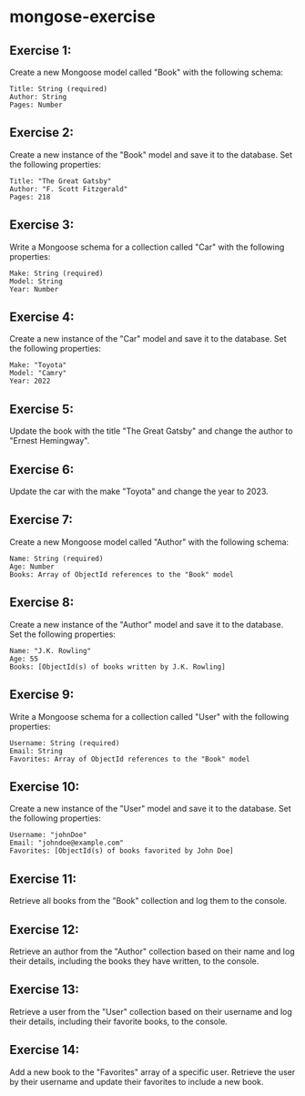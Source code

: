 # mongose-exercise
## Exercise 1:

Create a new Mongoose model called "Book" with the following schema:

    Title: String (required)
    Author: String
    Pages: Number

## Exercise 2:

Create a new instance of the "Book" model and save it to the database. Set the following properties:

    Title: "The Great Gatsby"
    Author: "F. Scott Fitzgerald"
    Pages: 218

## Exercise 3:

Write a Mongoose schema for a collection called "Car" with the following properties:

    Make: String (required)
    Model: String
    Year: Number

## Exercise 4:

Create a new instance of the "Car" model and save it to the database. Set the following properties:

    Make: "Toyota"
    Model: "Camry"
    Year: 2022

## Exercise 5:

Update the book with the title "The Great Gatsby" and change the author to "Ernest Hemingway".

## Exercise 6:

Update the car with the make "Toyota" and change the year to 2023.

## Exercise 7:

Create a new Mongoose model called "Author" with the following schema:

    Name: String (required)
    Age: Number
    Books: Array of ObjectId references to the "Book" model

## Exercise 8:

Create a new instance of the "Author" model and save it to the database. Set the following properties:

    Name: "J.K. Rowling"
    Age: 55
    Books: [ObjectId(s) of books written by J.K. Rowling]

## Exercise 9:

Write a Mongoose schema for a collection called "User" with the following properties:

    Username: String (required)
    Email: String
    Favorites: Array of ObjectId references to the "Book" model

## Exercise 10:

Create a new instance of the "User" model and save it to the database. Set the following properties:

    Username: "johnDoe"
    Email: "johndoe@example.com"
    Favorites: [ObjectId(s) of books favorited by John Doe]

## Exercise 11:

Retrieve all books from the "Book" collection and log them to the console.

## Exercise 12:

Retrieve an author from the "Author" collection based on their name and log their details, including the books they have written, to the console.

## Exercise 13:

Retrieve a user from the "User" collection based on their username and log their details, including their favorite books, to the console.

## Exercise 14:

Add a new book to the "Favorites" array of a specific user. Retrieve the user by their username and update their favorites to include a new book.
